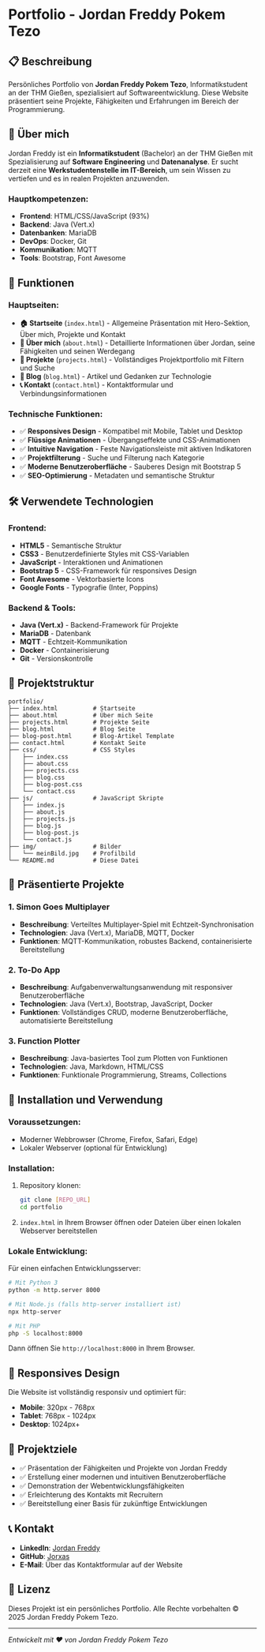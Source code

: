 # Portfolio - Jordan Freddy Pokem Tezo

## 📋 Beschreibung

Persönliches Portfolio von **Jordan Freddy Pokem Tezo**, Informatikstudent an der THM Gießen, spezialisiert auf Softwareentwicklung. Diese Website präsentiert seine Projekte, Fähigkeiten und Erfahrungen im Bereich der Programmierung.

## 🎯 Über mich

Jordan Freddy ist ein **Informatikstudent** (Bachelor) an der THM Gießen mit Spezialisierung auf **Software Engineering** und **Datenanalyse**. Er sucht derzeit eine **Werkstudentenstelle im IT-Bereich**, um sein Wissen zu vertiefen und es in realen Projekten anzuwenden.

### Hauptkompetenzen:
- **Frontend**: HTML/CSS/JavaScript (93%)
- **Backend**: Java (Vert.x)
- **Datenbanken**: MariaDB
- **DevOps**: Docker, Git
- **Kommunikation**: MQTT
- **Tools**: Bootstrap, Font Awesome

## 🚀 Funktionen

### Hauptseiten:
- **🏠 Startseite** (`index.html`) - Allgemeine Präsentation mit Hero-Sektion, Über mich, Projekte und Kontakt
- **👤 Über mich** (`about.html`) - Detaillierte Informationen über Jordan, seine Fähigkeiten und seinen Werdegang
- **💼 Projekte** (`projects.html`) - Vollständiges Projektportfolio mit Filtern und Suche
- **📝 Blog** (`blog.html`) - Artikel und Gedanken zur Technologie
- **📞 Kontakt** (`contact.html`) - Kontaktformular und Verbindungsinformationen

### Technische Funktionen:
- ✅ **Responsives Design** - Kompatibel mit Mobile, Tablet und Desktop
- ✅ **Flüssige Animationen** - Übergangseffekte und CSS-Animationen
- ✅ **Intuitive Navigation** - Feste Navigationsleiste mit aktiven Indikatoren
- ✅ **Projektfilterung** - Suche und Filterung nach Kategorie
- ✅ **Moderne Benutzeroberfläche** - Sauberes Design mit Bootstrap 5
- ✅ **SEO-Optimierung** - Metadaten und semantische Struktur

## 🛠️ Verwendete Technologien

### Frontend:
- **HTML5** - Semantische Struktur
- **CSS3** - Benutzerdefinierte Styles mit CSS-Variablen
- **JavaScript** - Interaktionen und Animationen
- **Bootstrap 5** - CSS-Framework für responsives Design
- **Font Awesome** - Vektorbasierte Icons
- **Google Fonts** - Typografie (Inter, Poppins)

### Backend & Tools:
- **Java (Vert.x)** - Backend-Framework für Projekte
- **MariaDB** - Datenbank
- **MQTT** - Echtzeit-Kommunikation
- **Docker** - Containerisierung
- **Git** - Versionskontrolle

## 📁 Projektstruktur

```
portfolio/
├── index.html          # Startseite
├── about.html          # Über mich Seite
├── projects.html       # Projekte Seite
├── blog.html           # Blog Seite
├── blog-post.html      # Blog-Artikel Template
├── contact.html        # Kontakt Seite
├── css/                # CSS Styles
│   ├── index.css
│   ├── about.css
│   ├── projects.css
│   ├── blog.css
│   ├── blog-post.css
│   └── contact.css
├── js/                 # JavaScript Skripte
│   ├── index.js
│   ├── about.js
│   ├── projects.js
│   ├── blog.js
│   ├── blog-post.js
│   └── contact.js
├── img/                # Bilder
│   └── meinBild.jpg    # Profilbild
└── README.md           # Diese Datei
```

## 🎨 Präsentierte Projekte

### 1. Simon Goes Multiplayer
- **Beschreibung**: Verteiltes Multiplayer-Spiel mit Echtzeit-Synchronisation
- **Technologien**: Java (Vert.x), MariaDB, MQTT, Docker
- **Funktionen**: MQTT-Kommunikation, robustes Backend, containerisierte Bereitstellung

### 2. To-Do App
- **Beschreibung**: Aufgabenverwaltungsanwendung mit responsiver Benutzeroberfläche
- **Technologien**: Java (Vert.x), Bootstrap, JavaScript, Docker
- **Funktionen**: Vollständiges CRUD, moderne Benutzeroberfläche, automatisierte Bereitstellung

### 3. Function Plotter
- **Beschreibung**: Java-basiertes Tool zum Plotten von Funktionen
- **Technologien**: Java, Markdown, HTML/CSS
- **Funktionen**: Funktionale Programmierung, Streams, Collections

## 🚀 Installation und Verwendung

### Voraussetzungen:
- Moderner Webbrowser (Chrome, Firefox, Safari, Edge)
- Lokaler Webserver (optional für Entwicklung)

### Installation:
1. Repository klonen:
   ```bash
   git clone [REPO_URL]
   cd portfolio
   ```

2. `index.html` in Ihrem Browser öffnen oder Dateien über einen lokalen Webserver bereitstellen

### Lokale Entwicklung:
Für einen einfachen Entwicklungsserver:
```bash
# Mit Python 3
python -m http.server 8000

# Mit Node.js (falls http-server installiert ist)
npx http-server

# Mit PHP
php -S localhost:8000
```

Dann öffnen Sie `http://localhost:8000` in Ihrem Browser.

## 📱 Responsives Design

Die Website ist vollständig responsiv und optimiert für:
- **Mobile**: 320px - 768px
- **Tablet**: 768px - 1024px
- **Desktop**: 1024px+

## 🎯 Projektziele

- ✅ Präsentation der Fähigkeiten und Projekte von Jordan Freddy
- ✅ Erstellung einer modernen und intuitiven Benutzeroberfläche
- ✅ Demonstration der Webentwicklungsfähigkeiten
- ✅ Erleichterung des Kontakts mit Recruitern
- ✅ Bereitstellung einer Basis für zukünftige Entwicklungen

## 📞 Kontakt

- **LinkedIn**: [Jordan Freddy](https://www.linkedin.com/in/jordan-freddy)
- **GitHub**: [Jorxas](https://github.com/Jorxas)
- **E-Mail**: Über das Kontaktformular auf der Website

## 📄 Lizenz

Dieses Projekt ist ein persönliches Portfolio. Alle Rechte vorbehalten © 2025 Jordan Freddy Pokem Tezo.

---

*Entwickelt mit ❤️ von Jordan Freddy Pokem Tezo*

